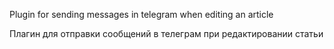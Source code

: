 Plugin for sending messages in telegram when editing an article

Плагин для отправки сообщений в телеграм при редактировании статьи
